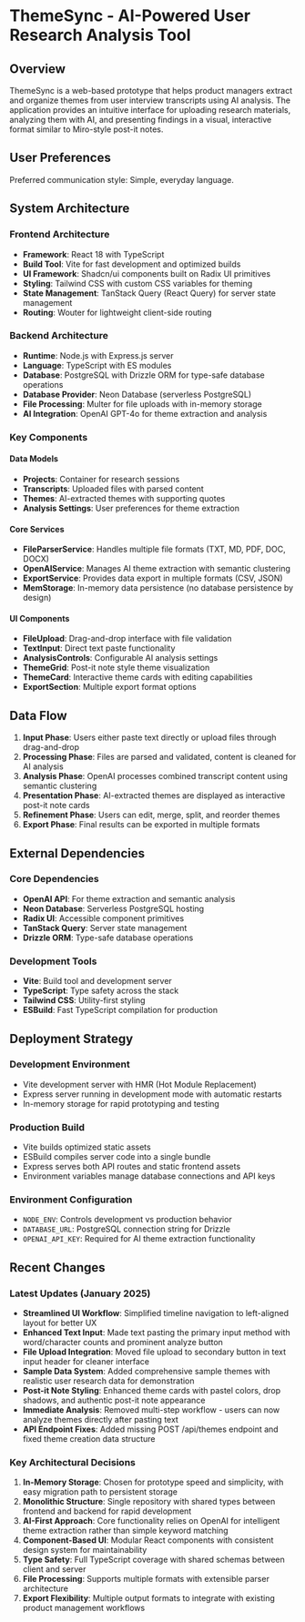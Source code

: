 # ThemeSync - AI-Powered User Research Analysis Tool

## Overview

ThemeSync is a web-based prototype that helps product managers extract and organize themes from user interview transcripts using AI analysis. The application provides an intuitive interface for uploading research materials, analyzing them with AI, and presenting findings in a visual, interactive format similar to Miro-style post-it notes.

## User Preferences

Preferred communication style: Simple, everyday language.

## System Architecture

### Frontend Architecture
- **Framework**: React 18 with TypeScript
- **Build Tool**: Vite for fast development and optimized builds
- **UI Framework**: Shadcn/ui components built on Radix UI primitives
- **Styling**: Tailwind CSS with custom CSS variables for theming
- **State Management**: TanStack Query (React Query) for server state management
- **Routing**: Wouter for lightweight client-side routing

### Backend Architecture
- **Runtime**: Node.js with Express.js server
- **Language**: TypeScript with ES modules
- **Database**: PostgreSQL with Drizzle ORM for type-safe database operations
- **Database Provider**: Neon Database (serverless PostgreSQL)
- **File Processing**: Multer for file uploads with in-memory storage
- **AI Integration**: OpenAI GPT-4o for theme extraction and analysis

### Key Components

#### Data Models
- **Projects**: Container for research sessions
- **Transcripts**: Uploaded files with parsed content
- **Themes**: AI-extracted themes with supporting quotes
- **Analysis Settings**: User preferences for theme extraction

#### Core Services
- **FileParserService**: Handles multiple file formats (TXT, MD, PDF, DOC, DOCX)
- **OpenAIService**: Manages AI theme extraction with semantic clustering
- **ExportService**: Provides data export in multiple formats (CSV, JSON)
- **MemStorage**: In-memory data persistence (no database persistence by design)

#### UI Components
- **FileUpload**: Drag-and-drop interface with file validation
- **TextInput**: Direct text paste functionality
- **AnalysisControls**: Configurable AI analysis settings
- **ThemeGrid**: Post-it note style theme visualization
- **ThemeCard**: Interactive theme cards with editing capabilities
- **ExportSection**: Multiple export format options

## Data Flow

1. **Input Phase**: Users either paste text directly or upload files through drag-and-drop
2. **Processing Phase**: Files are parsed and validated, content is cleaned for AI analysis
3. **Analysis Phase**: OpenAI processes combined transcript content using semantic clustering
4. **Presentation Phase**: AI-extracted themes are displayed as interactive post-it note cards
5. **Refinement Phase**: Users can edit, merge, split, and reorder themes
6. **Export Phase**: Final results can be exported in multiple formats

## External Dependencies

### Core Dependencies
- **OpenAI API**: For theme extraction and semantic analysis
- **Neon Database**: Serverless PostgreSQL hosting
- **Radix UI**: Accessible component primitives
- **TanStack Query**: Server state management
- **Drizzle ORM**: Type-safe database operations

### Development Tools
- **Vite**: Build tool and development server
- **TypeScript**: Type safety across the stack
- **Tailwind CSS**: Utility-first styling
- **ESBuild**: Fast TypeScript compilation for production

## Deployment Strategy

### Development Environment
- Vite development server with HMR (Hot Module Replacement)
- Express server running in development mode with automatic restarts
- In-memory storage for rapid prototyping and testing

### Production Build
- Vite builds optimized static assets
- ESBuild compiles server code into a single bundle
- Express serves both API routes and static frontend assets
- Environment variables manage database connections and API keys

### Environment Configuration
- `NODE_ENV`: Controls development vs production behavior
- `DATABASE_URL`: PostgreSQL connection string for Drizzle
- `OPENAI_API_KEY`: Required for AI theme extraction functionality

## Recent Changes

### Latest Updates (January 2025)
- **Streamlined UI Workflow**: Simplified timeline navigation to left-aligned layout for better UX
- **Enhanced Text Input**: Made text pasting the primary input method with word/character counts and prominent analyze button
- **File Upload Integration**: Moved file upload to secondary button in text input header for cleaner interface
- **Sample Data System**: Added comprehensive sample themes with realistic user research data for demonstration
- **Post-it Note Styling**: Enhanced theme cards with pastel colors, drop shadows, and authentic post-it note appearance
- **Immediate Analysis**: Removed multi-step workflow - users can now analyze themes directly after pasting text
- **API Endpoint Fixes**: Added missing POST /api/themes endpoint and fixed theme creation data structure

### Key Architectural Decisions

1. **In-Memory Storage**: Chosen for prototype speed and simplicity, with easy migration path to persistent storage
2. **Monolithic Structure**: Single repository with shared types between frontend and backend for rapid development
3. **AI-First Approach**: Core functionality relies on OpenAI for intelligent theme extraction rather than simple keyword matching
4. **Component-Based UI**: Modular React components with consistent design system for maintainability
5. **Type Safety**: Full TypeScript coverage with shared schemas between client and server
6. **File Processing**: Supports multiple formats with extensible parser architecture
7. **Export Flexibility**: Multiple output formats to integrate with existing product management workflows